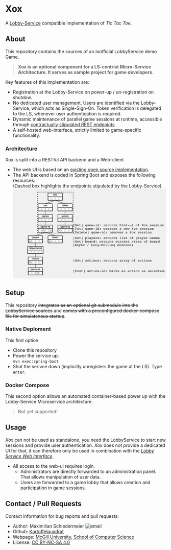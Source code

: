 # Xox

A [Lobby-Service](https://github.com/kartoffelquadrat/LobbyService) compatible implementation of *Tic Tac Toe*.

## About

This repository contains the sources of an inofficial LobbyService demo Game.  

 > **Xox is an optional component for a LS-centrist Micro-Service Architecture. It serves as sample project for game developers.**

Key features of this implementation are:

 * Registration at the Lobby-Service on power-up / un-registration on shutdow.
 * No dedicated user management. Users are identified via the Lobby-Service, which acts as Single-Sign-On. Token verification is delegated to the LS, whenever user authentication is required.
 * Dynamic maintenance of parallel game sessions at runtime, accessible through [contractually stipulated REST endpoints](https://github.com/kartoffelquadrat/LobbyService/blob/master/markdown/game-dev.md#callbacks).
 * A self-hosted web-interface, strictly limited to game-specific functionality.

### Architecture

Xox is split into a RESTful API backend and a Web-client.

 * The web UI is based on an [existing open source implementation](https://github.com/angle943/tic-tac-toe).
 * The API backend is coded in Spring Boot and exposes the following resources:  
(Dashed box highlights the endpoints stipulated by the Lobby-Service)  
![api](markdown/restif.png)

## Setup

This repository ~~integrates as an optional git submodule into the LobbyService sources~~ and ~~comes with a preconfigured docker-compose file for simulatenous startup~~.

### Native Deploment

This first option 

 * Clone this repository
 * Power the service up:  
```mvn exec:spring-boot```
 * Shut the serivce down (implicitly unregisters the game at the LS). Type ```enter```.

### Docker Compose

This second option allows an automated container-based power up with the Lobby-Service Microservice architecture.

 > Not yet supported!


## Usage

*Xox* can not be used as standalone, you need the LobbyService to start new sessions and provide user authentication. *Xox* does not provide a dedicated UI for that, it can therefore only be used in combination with the [*Lobby Service Web Interface*](https://github.com/kartoffelquadrat/LobbyServiceWebInterface).

 * All access to the web-ui requires login.
   * Administrators are directly forwarded to an administration panel. That allows manipulation of user data.
   * Users are forwarded to a game lobby that allows creation and participation in game sessions.

## Contact / Pull Requests

Contact information for bug reports and pull requests:

 * Author: Maximilian Schiedermeier ![email](markdown/email.png)
 * Github: [Kartoffelquadrat](https://github.com/kartoffelquadrat)
 * Webpage: [McGill University, School of Computer Science](https://www.cs.mcgill.ca/~mschie3)
 * License: [CC BY-NC-SA 4.0](https://creativecommons.org/licenses/by-nc-sa/4.0/)

